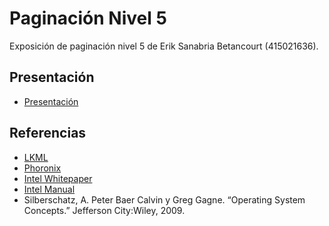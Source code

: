 # Paginación Nivel 5

Exposición de paginación nivel 5 de Erik Sanabria Betancourt (415021636).

## Presentación

- [Presentación](https://docs.google.com/presentation/d/159RHFeYIArjWEE2SN6qjk7rhXneWsIJwK7_3kAcm_wM/edit?usp=sharing)

## Referencias

- [LKML](https://lkml.org/lkml/2016/12/8/378)
- [Phoronix](https://www.phoronix.com/scan.php?page=search&q=5-level%20paging)
- [Intel Whitepaper](https://software.intel.com/sites/default/files/managed/2b/80/5-level_paging_white_paper.pdf)
- [Intel Manual](https://software.intel.com/en-us/articles/intel-sdm)
- Silberschatz, A. Peter Baer Calvin y Greg Gagne. “Operating System Concepts.” Jefferson City:Wiley, 2009.
